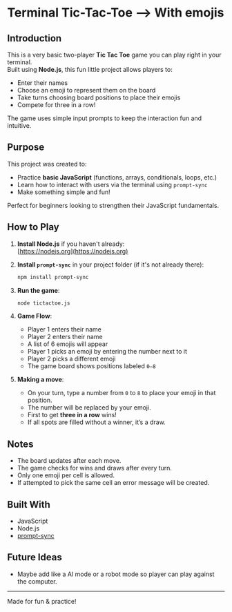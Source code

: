 
# Terminal Tic-Tac-Toe --> With emojis

## Introduction

This is a very basic two-player **Tic Tac Toe** game you can play right in your terminal.  
Built using **Node.js**, this fun little project allows players to:

- Enter their names
- Choose an emoji to represent them on the board
- Take turns choosing board positions to place their emojis
- Compete for three in a row!

The game uses simple input prompts to keep the interaction fun and intuitive.

## Purpose

This project was created to:

- Practice **basic JavaScript** (functions, arrays, conditionals, loops, etc.)
- Learn how to interact with users via the terminal using `prompt-sync`
- Make something simple and fun!

Perfect for beginners looking to strengthen their JavaScript fundamentals.

## How to Play

1. **Install Node.js** if you haven't already:  
   [https://nodejs.org](https://nodejs.org)

2. **Install `prompt-sync`** in your project folder (if it's not already there):

   ```bash
   npm install prompt-sync
   ```

3. **Run the game**:

   ```bash
   node tictactoe.js
   ```

4. **Game Flow**:
   - Player 1 enters their name
   - Player 2 enters their name
   - A list of 6 emojis will appear
   - Player 1 picks an emoji by entering the number next to it
   - Player 2 picks a different emoji
   - The game board shows positions labeled `0–8`

5. **Making a move**:
   - On your turn, type a number from `0` to `8` to place your emoji in that position.
   - The number will be replaced by your emoji.
   - First to get **three in a row** wins!
   - If all spots are filled without a winner, it’s a draw.

## Notes

- The board updates after each move.
- The game checks for wins and draws after every turn.
- Only one emoji per cell is allowed.
- If attempted to pick the same cell an error message will be created. 

## Built With

- JavaScript
- Node.js
- [prompt-sync](https://www.npmjs.com/package/prompt-sync)

## Future Ideas
- Maybe add like a AI mode or a robot mode so player can play against the computer. 

---
Made for fun & practice! 
